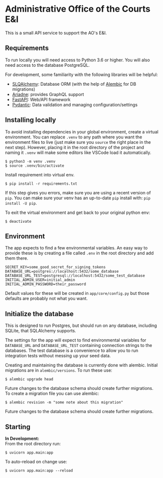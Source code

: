 # Administrative Office of the Courts E&I

This is a small API service to support the AO's E&I.

## Requirements  
To run locally you will need access to Python 3.6 or higher. You will also need access to the database PostgreSQL.

For development, some familiarity with the following libraries will be helpful:
- [SLQAlchemy](https://www.sqlalchemy.org): Database ORM (with the help of [Alembic](https://alembic.sqlalchemy.org/en/latest/) for DB migrations)
- [Ariadne](https://ariadne.readthedocs.io/en/0.3.0/): provides GraphQL support
- [FastAPI](https://fastapi.tiangolo.com): Web/API framework
- [Pydantic](https://pydantic-docs.helpmanual.io): Data validation and managing configuration/settings


## Installing locally  
To avoid installing dependencies in your global environment, create a virtual environment. You can replace `.venv` to any path where you want the environment files to live (just make sure you `source` the right place in the next step). However, placing it in the root directory of the project and naming it `.venv` will make some editors like VSCode load it automatically. 

```console
$ python3 -m venv .venv
$ source .venv/bin/activate
```

Install requirement into virtual env. 

```console
$ pip install -r requirements.txt
```

If this step gives you errors, make sure you are using a recent version of `pip`. You can make sure your venv has an up-to-date `pip` install with: `pip install -U pip`. 

To exit the virtual environment and get back to your original python env:

```console
$ deactivate
```

## Environment

The app expects to find a few environmental variables. An easy way to provide these is by creating a file called `.env` in the root directory and add them there. 

    SECRET_KEY=some_good_secret_for_signing_tokens
    DATABASE_URL=postgres://localhost:5432/some_database
    DATABASE_URL_TEST=postgresql://localhost:5432/some_test_database
    INITIAL_ADMIN_USER=initial_admin
    INITIAL_ADMIN_PASSWORD=their_password

Default values for these will be created in `app/core/config.py` but those defaults are probably not what you want.
## Initialize the database

This is designed to run Postgres, but should run on any database, including SQLite, that SQLAlchemy supports. 

The settings for the app will expect to find environmental variables for `DATABASE_URL` and `DATABASE_URL_TEST` containing connection strings to the databases. The test database is a convenience to allow you to run integration tests without messing up your seed data.

Creating and maintaining the database is currently done with alembic. Initial migrations are in `alembic/versions`. To run these use:

```console
$ alembic upgrade head
```

Future changes to the database schema should create further migrations. To create a migration file you can use alembic:

```console
$ alembic revision -m "some note about this migration"
```

Future changes to the database schema should create further migrations. 

## Starting

**In Development:**  
From the root directory run:

```console
$ uvicorn app.main:app
```

To auto-reload on change use:

```console
$ uvicorn app.main:app --reload
```
